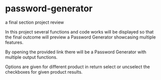 # password-generator

a final section project review

In this project several functions and code works will be displayed so that the final outcome will preview a Password Generator showcasing multiple features.

By opening the provided link there will be a Password Generator with multiple output functions.

Options are given for different product in return select or uncselect the checkboxes for given product results.
